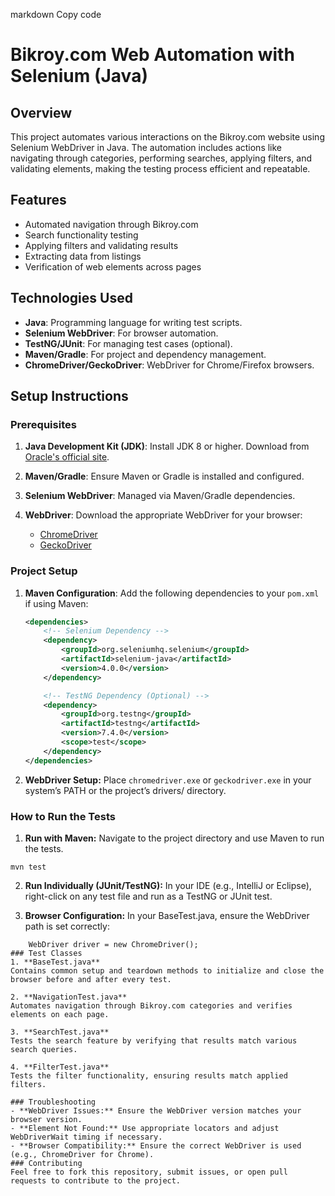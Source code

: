markdown
Copy code
# Bikroy.com Web Automation with Selenium (Java)

## Overview

This project automates various interactions on the Bikroy.com website using Selenium WebDriver in Java. The automation includes actions like navigating through categories, performing searches, applying filters, and validating elements, making the testing process efficient and repeatable.

## Features

- Automated navigation through Bikroy.com
- Search functionality testing
- Applying filters and validating results
- Extracting data from listings
- Verification of web elements across pages

## Technologies Used

- **Java**: Programming language for writing test scripts.
- **Selenium WebDriver**: For browser automation.
- **TestNG/JUnit**: For managing test cases (optional).
- **Maven/Gradle**: For project and dependency management.
- **ChromeDriver/GeckoDriver**: WebDriver for Chrome/Firefox browsers.

## Setup Instructions

### Prerequisites

1. **Java Development Kit (JDK)**: Install JDK 8 or higher. Download from [Oracle's official site](https://www.oracle.com/java/technologies/javase-downloads.html).
   
2. **Maven/Gradle**: Ensure Maven or Gradle is installed and configured.

3. **Selenium WebDriver**: Managed via Maven/Gradle dependencies.

4. **WebDriver**: Download the appropriate WebDriver for your browser:
   - [ChromeDriver](https://sites.google.com/a/chromium.org/chromedriver/downloads)
   - [GeckoDriver](https://github.com/mozilla/geckodriver/releases)

### Project Setup

1. **Maven Configuration**:
   Add the following dependencies to your `pom.xml` if using Maven:

   ```xml
   <dependencies>
       <!-- Selenium Dependency -->
       <dependency>
           <groupId>org.seleniumhq.selenium</groupId>
           <artifactId>selenium-java</artifactId>
           <version>4.0.0</version>
       </dependency>

       <!-- TestNG Dependency (Optional) -->
       <dependency>
           <groupId>org.testng</groupId>
           <artifactId>testng</artifactId>
           <version>7.4.0</version>
           <scope>test</scope>
       </dependency>
   </dependencies>
2. **WebDriver Setup:** Place `chromedriver.exe` or `geckodriver.exe` in your system’s PATH or the project’s drivers/ directory.
### How to Run the Tests
1. **Run with Maven:** Navigate to the project directory and use Maven to run the tests.

`mvn test`

2. **Run Individually (JUnit/TestNG):** In your IDE (e.g., IntelliJ or Eclipse), right-click on any test file and run as a TestNG or JUnit test.

3. **Browser Configuration:** In your BaseTest.java, ensure the WebDriver path is set correctly:

```System.setProperty("webdriver.chrome.driver", "drivers/chromedriver");
    WebDriver driver = new ChromeDriver();
### Test Classes
1. **BaseTest.java**
Contains common setup and teardown methods to initialize and close the browser before and after every test.

2. **NavigationTest.java**
Automates navigation through Bikroy.com categories and verifies elements on each page.

3. **SearchTest.java**
Tests the search feature by verifying that results match various search queries.

4. **FilterTest.java**
Tests the filter functionality, ensuring results match applied filters.

### Troubleshooting
- **WebDriver Issues:** Ensure the WebDriver version matches your browser version.
- **Element Not Found:** Use appropriate locators and adjust WebDriverWait timing if necessary.
- **Browser Compatibility:** Ensure the correct WebDriver is used (e.g., ChromeDriver for Chrome).
### Contributing
Feel free to fork this repository, submit issues, or open pull requests to contribute to the project.
